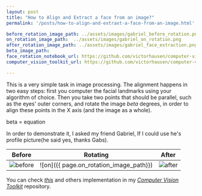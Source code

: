 ```yaml
---
layout: post
title: "How to Align and Extract a face from an image?"
permalink: '/posts/how-to-align-and-extraxt-a-face-from-an-image.html'

before_rotation_image_path: ../assets/images/gabriel_before_rotation.png
on_rotation_image_path:  ../assets/images/gabriel_on_rotation.png
after_rotation_image_path: ../assets/images/gabriel_face_extraction.png
beta_image_path:
face_rotation_notebook_url: https://github.com/victorhausen/computer-vision-toolkit/blob/master/notebooks/face_rotation_and_extraction.ipynb
computer_vision_toolkit_url: https://github.com/victorhausen/computer-vision-toolkit

---
```


This is a very simple task in image processing. The alignment happens in two easy steps: first you computer the facial landmarks using your algorithm of choice. Then you take two points that should be parallel, such as the eyes' outer corners, and rotate the image <i>beta</i> degrees, in order to align these points in the X axis (and the image as a whole).

beta = equation

In order to demonstrate it, I asked my friend Gabriel, If I could use he's profile picture(he said yes, thanks Gabs).

|Before|Rotating|After|
|---|---|---|
| ![before]({{page.before_rotation_image_path}}) | ![on]({{ page.on_rotation_image_path}}) |![after]({{page.after_rotation_image_path}})|

You can check <a href="{{page.face_rotation_notebook_url}}" target="_blank"><i>this</i></a> and others implementation in my <a href="{{page.computer_vision_toolkit_url}}" target="_blank"><i>Computer Vision Toolkit</i></a> repository.
